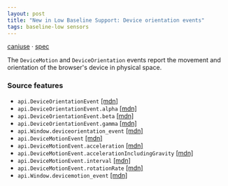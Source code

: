 ```yaml
---
layout: post
title: "New in Low Baseline Support: Device orientation events"
tags: baseline-low sensors
---
```


[caniuse](https://caniuse.com/?search=device-orientation-events) · [spec](https://w3c.github.io/deviceorientation/)

The `DeviceMotion` and `DeviceOrientation` events report the movement and orientation of the browser's device in physical space.

### Source features

- ``api.DeviceOrientationEvent`` [[mdn]](https://developer.mozilla.org/en-US/search?q=api.DeviceOrientationEvent)
- ``api.DeviceOrientationEvent.alpha`` [[mdn]](https://developer.mozilla.org/en-US/search?q=api.DeviceOrientationEvent.alpha)
- ``api.DeviceOrientationEvent.beta`` [[mdn]](https://developer.mozilla.org/en-US/search?q=api.DeviceOrientationEvent.beta)
- ``api.DeviceOrientationEvent.gamma`` [[mdn]](https://developer.mozilla.org/en-US/search?q=api.DeviceOrientationEvent.gamma)
- ``api.Window.deviceorientation_event`` [[mdn]](https://developer.mozilla.org/en-US/search?q=api.Window.deviceorientation_event)
- ``api.DeviceMotionEvent`` [[mdn]](https://developer.mozilla.org/en-US/search?q=api.DeviceMotionEvent)
- ``api.DeviceMotionEvent.acceleration`` [[mdn]](https://developer.mozilla.org/en-US/search?q=api.DeviceMotionEvent.acceleration)
- ``api.DeviceMotionEvent.accelerationIncludingGravity`` [[mdn]](https://developer.mozilla.org/en-US/search?q=api.DeviceMotionEvent.accelerationIncludingGravity)
- ``api.DeviceMotionEvent.interval`` [[mdn]](https://developer.mozilla.org/en-US/search?q=api.DeviceMotionEvent.interval)
- ``api.DeviceMotionEvent.rotationRate`` [[mdn]](https://developer.mozilla.org/en-US/search?q=api.DeviceMotionEvent.rotationRate)
- ``api.Window.devicemotion_event`` [[mdn]](https://developer.mozilla.org/en-US/search?q=api.Window.devicemotion_event)
